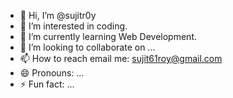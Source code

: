 - 👋 Hi, I’m @sujitr0y
- 👀 I’m interested in coding.
- 🌱 I’m currently learning Web Development.
- 💞️ I’m looking to collaborate on ...
- 📫 How to reach email me: sujit61roy@gmail.com
- 😄 Pronouns: ...
- ⚡ Fun fact: ...

<!---
sujitr0y/sujitr0y is a ✨ special ✨ repository because its `README.md` (this file) appears on your GitHub profile.
You can click the Preview link to take a look at your changes.
--->
